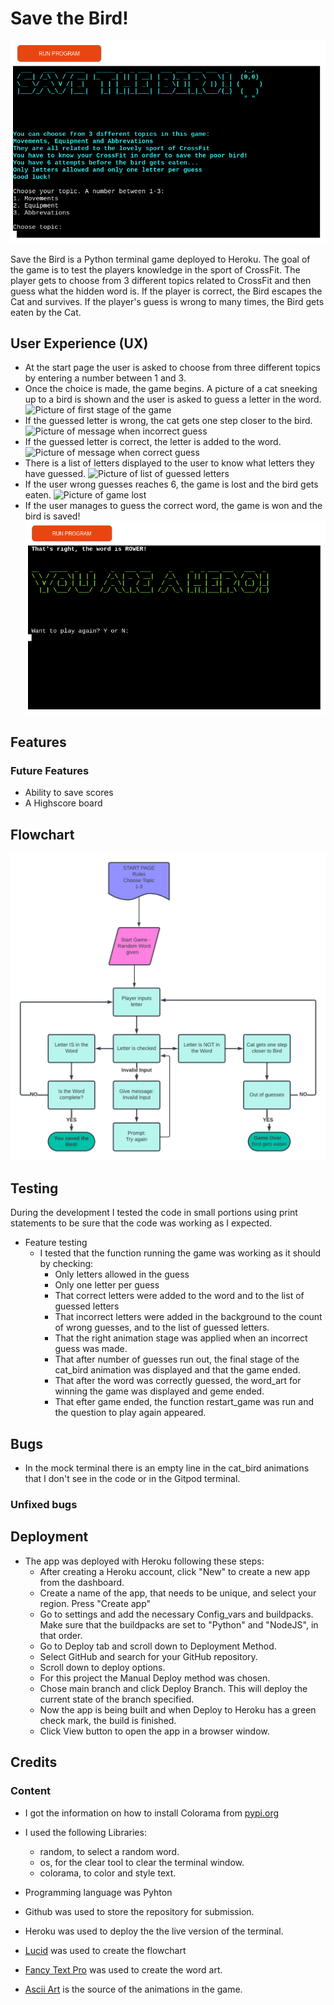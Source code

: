 # Save the Bird!

![Picture of startpage](/documentation/startpage.png)

Save the Bird is a Python terminal game deployed to Heroku.
The goal of the game is to test the players knowledge in the sport of CrossFit.
The player gets to choose from 3 different topics related to CrossFit and then guess what the hidden word is.
If the player is correct, the Bird escapes the Cat and survives. If the player's guess is wrong to many times, the Bird gets eaten by the Cat.

## User Experience (UX)
-   At the start page the user is asked to choose from three different topics by entering a number between 1 and 3.
-   Once the choice is made, the game begins. A picture of a cat sneeking up to a bird is shown and the user is asked to guess a letter in the word.
![Picture of first stage of the game]()
-   If the guessed letter is wrong, the cat gets one step closer to the bird.
![Picture of message when incorrect guess]()
-   If the guessed letter is correct, the letter is added to the word.
![Picture of message when correct guess]()
-   There is a list of letters displayed to the user to know what letters they have guessed.
![Picture of list of guessed letters]()
-   If the user wrong guesses reaches 6, the game is lost and the bird gets eaten.
![Picture of game lost]()
-   If the user manages to guess the correct word, the game is won and the bird is saved!
![Picture of game won](/documentation/win.png)   


## Features

### Future Features
-   Ability to save scores
-   A Highscore board

## Flowchart
![Image of the flowchart of the game](/documentation/flowchart.png)

## Testing
During the development I tested the code in small portions using print statements to be sure that the code was working as I expected.

-   Feature testing
    -  I tested that the function running the game was working as it should by checking:
        -   Only letters allowed in the guess 
        -   Only one letter per guess
        -   That correct letters were added to the word and to the list of guessed letters
        -   That incorrect letters were added in the background to the count of wrong guesses, and to the list of guessed letters.
        -   That the right animation stage was applied when an incorrect guess was made.
        -   That after number of guesses run out, the final stage of the cat_bird animation was displayed and that the game ended.
        -    That after the word was correctly guessed, the word_art for winning the game was displayed and geme ended.
        -   That efter game ended, the function restart_game was run and the question to play again appeared.


## Bugs

-   In the mock terminal there is an empty line in the cat_bird animations that I don't see in the code or in the Gitpod terminal.

### Unfixed bugs

## Deployment
-   The app was deployed with Heroku following these steps:
    -   After creating a Heroku account, click "New" to create a new app from the dashboard.
    -   Create a name of the app, that needs to be unique, and select your region. Press "Create app"
    -   Go to settings and add the necessary Config_vars and buildpacks. Make sure that the buildpacks are set to "Python" and "NodeJS", in that order.
    -   Go to Deploy tab and scroll down to Deployment Method.
    -   Select GitHub and search for your GitHub repository.
    -   Scroll down to deploy options.
    -   For this project the Manual Deploy method was chosen.
    -   Chose main branch and click Deploy Branch. This will deploy the current state of the branch specified.
    -   Now the app is being built and when Deploy to Heroku has a green check mark, the build is finished.
    -   Click View button to open the app in a browser window.

## Credits

### Content

-   I got the information on how to install Colorama from [pypi.org](https://pypi.org/project/colorama/)

-   I used the following Libraries:
    -   random, to select a random word.
    -   os, for the clear tool to clear the terminal window.
    -   colorama, to color and style text.

-   Programming language was Pyhton

-   Github was used to store the repository for submission.

-   Heroku was used to deploy the the live version of the terminal.

-   [Lucid](https://lucid.app/documents#/documents?folder_id=recent) was used to create the flowchart

- [Fancy Text Pro](https://www.fancytextpro.com/) was used to create the word art.

- [Ascii Art](https://www.asciiart.eu/) is the source of the animations in the game.
 




